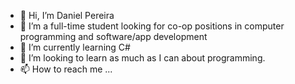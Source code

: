 - 👋 Hi, I’m Daniel Pereira
- 👀 I’m a full-time student looking for co-op positions in computer programming and software/app development
- 🌱 I’m currently learning C#
- 💞️ I’m looking to learn as much as I can about programming.
- 📫 How to reach me ...

<!---
pere0234/pere0234 is a ✨ special ✨ repository because its `README.md` (this file) appears on your GitHub profile.
You can click the Preview link to take a look at your changes.
--->
